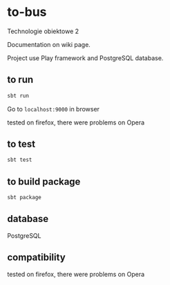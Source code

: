 # to-bus
Technologie obiektowe 2

Documentation on wiki page.

Project use Play framework and PostgreSQL database.

## to run 

```bash
sbt run
```
Go to `localhost:9000` in browser

tested on firefox, there were problems on Opera

## to test

```bash
sbt test
```

## to build package

```bash
sbt package
```

## database 

PostgreSQL

## compatibility

tested on firefox, there were problems on Opera
